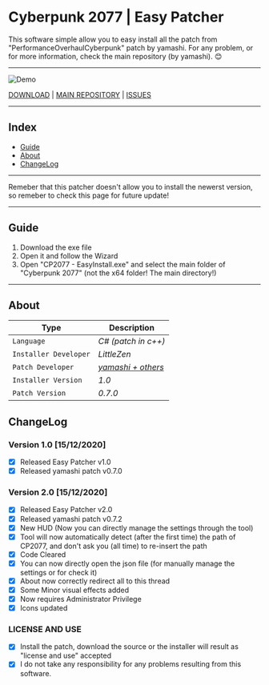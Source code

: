 # Cyberpunk 2077 | Easy Patcher

This software simple allow you to easy install all the patch from "PerformanceOverhaulCyberpunk" patch by yamashi.
For any problem, or for more information, check the main repository (by yamashi). 😊

-----------
![Demo](https://i.imgur.com/YZeU4V0.png)


[DOWNLOAD](https://bit.ly/384rLQZ) | [MAIN REPOSITORY](https://bit.ly/384rMEx) | [ISSUES](https://bit.ly/34cbtUX)

-----------

## Index
- [Guide](#guide)
- [About](#about)
- [ChangeLog](#changelog)

-----------

Remeber that this patcher doesn't allow you to install the newerst version, so remeber to check this page for future update!

-----------
## Guide

1) Download the exe file
2) Open it and follow the Wizard
3) Open "CP2077 - EasyInstall.exe" and select the main folder of "Cyberpunk 2077" (not the x64 folder! The main directory!)

-----------

## About
Type | Description
--- | --- 
`Language` | *C# (patch in c++)*
`Installer Developer` | *LittleZen*
`Patch Developer` | *[yamashi + others](https://github.com/yamashi/PerformanceOverhaulCyberpunk)*
`Installer Version` | *1.0*
`Patch Version` | *0.7.0*

## ChangeLog

### Version 1.0 [15/12/2020]

- [x] Released Easy Patcher v1.0
- [x] Released yamashi patch v0.7.0

### Version 2.0 [15/12/2020]
- [x] Released Easy Patcher v2.0
- [x] Released yamashi patch v0.7.2
- [x] New HUD (Now you can directly manage the settings through the tool)
- [x] Tool will now automatically detect (after the first time) the path of CP2077, and don't ask you (all time) to re-insert the path
- [x] Code Cleared 
- [x] You can now directly open the json file (for manually manage the settings or for check it)
- [x] About now correctly redirect all to this thread
- [x] Some Minor visual effects added
- [x] Now requires Administrator Privilege
- [x] Icons updated

### LICENSE AND USE

- [x] Install the patch, download the source or the installer will result as "license and use" accepted
- [x] I do not take any responsibility for any problems resulting from this software.
